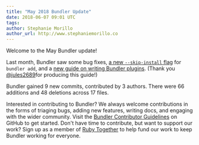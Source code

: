 ```yaml
---
title: "May 2018 Bundler Update"
date: 2018-06-07 09:01 UTC
tags:
author: Stephanie Morillo
author_url: http://www.stephaniemorillo.co
---
```


Welcome to the May Bundler update!

Last month, Bundler saw some bug fixes, [a new `--skip-install` flag](https://github.com/bundler/bundler/commit/9e87a1ca4b0c3002ac2774e4837234cef7e3ce08) for `bundler add`, and a [new guide on writing Bundler plugins](https://bundler.io/v1.16/guides/bundler_plugins.html). (Thank you [@jules2689](https://github.com/jules2689)for producing this guide!)

Bundler gained 9 new commits, contributed by 3 authors. There were 66 additions and 48 deletions across 17 files.

Interested in contributing to Bundler? We always welcome contributions in the forms of triaging bugs, adding new features, writing docs, and engaging with the wider community. Visit the [Bundler Contributor Guidelines](https://github.com/bundler/bundler/blob/master/doc/contributing/README.md) on GitHub to get started. Don't have time to contribute, but want to support our work? Sign up as a member of [Ruby Together](https://rubytogether.org) to help fund our work to keep Bundler working for everyone.